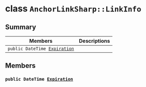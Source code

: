 # class `AnchorLinkSharp::LinkInfo` 

## Summary

 Members                        | Descriptions                                
--------------------------------|---------------------------------------------
`public DateTime `[`Expiration`](#class_anchor_link_sharp_1_1_link_info_1a006eaa26b5ec42f973065a2c91014e79) | 

## Members

### `public DateTime `[`Expiration`](#class_anchor_link_sharp_1_1_link_info_1a006eaa26b5ec42f973065a2c91014e79) 

